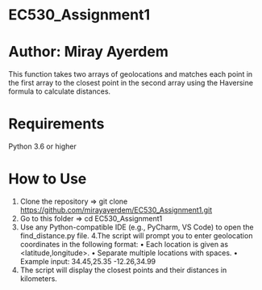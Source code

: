 # EC530_Assignment1
# Author: Miray Ayerdem
This function takes two arrays of geolocations and matches each point in the first array to the closest point in the second array using the Haversine formula to calculate distances.

# **Requirements**
Python 3.6 or higher

# **How to Use**

1. Clone the repository => git clone https://github.com/mirayayerdem/EC530_Assignment1.git  
2. Go to this folder => cd EC530_Assignment1  
3. Use any Python-compatible IDE (e.g., PyCharm, VS Code) to open the find_distance.py file.
4.The script will prompt you to enter geolocation coordinates in the following format:
	•	Each location is given as <latitude,longitude>.
	•	Separate multiple locations with spaces.
	•	Example input: 34.45,25.35 -12.26,34.99
5. The script will display the closest points and their distances in kilometers.
